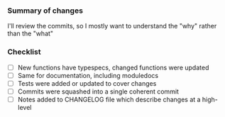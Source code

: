 ### Summary of changes

I'll review the commits, so I mostly want to understand the "why" rather than the "what"

### Checklist

- [ ] New functions have typespecs, changed functions were updated
- [ ] Same for documentation, including moduledocs
- [ ] Tests were added or updated to cover changes
- [ ] Commits were squashed into a single coherent commit
- [ ] Notes added to CHANGELOG file which describe changes at a high-level
